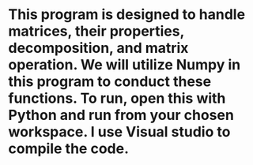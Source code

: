 # This program is designed to handle matrices, their properties, decomposition, and matrix operation. We will utilize Numpy in this program to conduct these functions. To run, open this with Python and run from your chosen workspace. I use Visual studio to compile the code.
